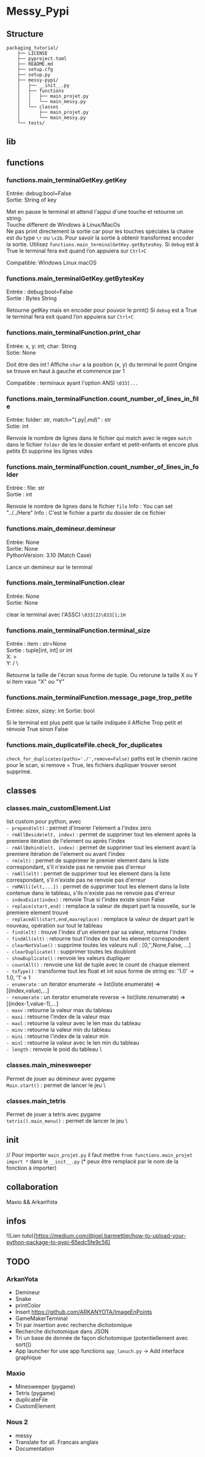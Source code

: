 # Messy_Pypi

## Structure
```
packaging_tutorial/
	├── LICENSE
	├── pyproject.toml
	├── README.md
	├── setup.cfg
	├── setup.py
	├── messy-pypi/
	│   ├── __init__.py
	│	├── functions
	│	│	├── main_projet.py
	│	│	└── main_messy.py
	│	└── classes
	│		├── main_projet.py
	│		└── main_messy.py
	└── tests/
```

## lib

## functions

### functions.main_terminalGetKey.**getKey**

Entrée: debug:bool=False \
Sortie: String of key

Met en pause le terminal et attend l'appui d'une touche et retourne un string. \
Touche different de Windows à Linux/MacOs \
Ne pas print directement la sortie car pour les touches spéciales la chaine est du type `\r` ou `\x1b`. Pour savoir la sortie à obtenir transformez encoder la sortie. Utilisez `functions.main_terminalGetKey.getBytesKey`.
Si `debug` est à True le terminal fera exit quand l’on appuiera sur `Ctrl+C` 

Compatible: Windows Linux macOS

### functions.main_terminalGetKey.**getBytesKey**

Entrée : debug:bool=False \
Sortie : Bytes String 

Retourne getKey mais en encoder pour pouvoir le print()
Si `debug` est à True le terminal fera exit quand l’on appuiera sur `Ctrl+C` 

### functions.main_terminalFunction.**print_char**
Entrée: x, y: int; char: String \
Sotie: None

Doit être des int !
Affiche `char` a la position (x, y) du terminal
le point Origine se trouve en haut à gauche et commence par 1 

Compatible : terminaux ayant l'option ANSI `\033[...`

### functions.main_terminalFunction.**count_number_of_lines_in_file**
Entrée: folder: str, match="(.py$|.md$)" : str \
Sotie: int

Renvoie le nombre de lignes dans le fichier qui match avec le regex `match` dans le fichier `folder` de les le dossier enfant et petit-enfants et encore plus petits
Et supprime les lignes vides

### functions.main_terminalFunction.**count_number_of_lines_in_folder**
Entrée : file: str \
Sortie : int

Renvoie le nombre de lignes dans le fichier `file`
Info : You can set "../../Here"
Info : C'est le fichier a partir du dossier de ce fichier


### functions.main_demineur.**demineur**
Entrée: None \
Sortie: None \
PythonVersion: 3.10 (Match Case) 

Lance un demineur sur le terminal

### functions.main_terminalFunction.**clear**
Entrée: None \
Sortie: None 

clear le terminal avec l'ASSCI `\033[2J\033[1;1H`



### functions.main_terminalFunction.**terminal_size**
Entrée : item : str=None \
Sortie : tuple[int, int] or int \
X: > \
Y: \/ \

Retourne la taille de l'écran sous forme de tuple.
Ou retorune la taille X ou Y si item vaux "X" ou "Y"

### functions.main_terminalFunction.**message_page_trop_petite**
Entrée: sizex, sizey: int
Sortie: bool

Si le terminal est plus petit que la taille indiquée il Affiche Trop petit et rénvoie True sinon False

### functions.main_duplicateFile.**check_for_duplicates**
`check_for_duplicates(paths='./',remove=False)`
paths est le chemin racine pour le scan, si remove = True, les fichiers dupliquer trouver seront supprimé.

## classes

### classes.main_customElement.List
list custom pour python, avec \
	`- prepend(elt)` : permet d'inserer l'element a l'index zero \
	`- rmAllBeside(elt, index)` : permet de supprimer tout les element après la premiere itération de l'element ou après l'index \
	`- rmAllBehind(elt, index)` : permet de supprimer tout les element avant la premiere itération de l'element ou avant l'index \
	`- rm(elt)` : permet de supprimer le premier element dans la liste correspondant, s'il n'existe pas ne renvoie pas d'erreur \
	`- rmAll(elt)` : permet de supprimer tout les element dans la liste correspondant, s'il n'existe pas ne renvoie pas d'erreur \
	`- rmMAll([elt,...])` : permet de supprimer tout les element dans la liste contenue dans le tableau, s'ils n'existe pas ne renvoie pas d'erreur \
	`- indexExist(index)` : renvoie True si l'index existe sinon False \
	`- replace(start,end)` : remplace la valeur de depart part la nouvelle, sur le premiere element trouvé \
	`- replaceAll(start,end,maxreplace)` : remplace la valeur de depart part le nouveau, opération sur tout le tableau \
	`- find(elt)` : trouve l'index d'un element par sa valeur, retourne l'index \
	`- findAll(elt)` : retourne tout l'index de tout les element correspondent \
	`- clearNotValue()` : supprime toutes les valeurs null : [0,'',None,False, ...] \
	`- clearDuplicate()` : supprimer toutes les doublont \
	`- showDuplicate()` : renvoie les valeurs dupliquer \
	`- countAll()` : renvoie une list de tuple avec le count de chaque element \
	`- toType()` : transforme tout les float et int sous forme de string ex: '1.0' -> 1.0, '1'-> 1  \
	`- enumerate` : un iterator enumerate -> list(liste.enumerate) => [(index,value),...] \
	`- renumerate` : un iterator enumerate reverse -> list(liste.renumerate) => [(index-1,value-1),...] \
	`- maxv` : retourne la valeur max du tableau \
	`- maxi` : retourne l'index de la valeur max \
	`- maxl` : retourne la valeur avec le len max du tableau \
	`- minv` : retourne la valeur min du tableau \
	`- mini` : retourne l'index de la valeur min \
	`- minl` : retourne la valeur avec le len min du tableau \
	`- length` : renvoie le poid du tableau \


### classes.main_minesweeper
Permet de jouer au démineur avec pygame \
	`Main.start()` : permet de lancer le jeu \

### classes.main_tetris
Permet de jouer a tetris avec pygame \
	`tetris().main_menu()` : permet de lancer le jeu \

## init
// Pour importer `main_projet.py` il faut mettre `from functions.main_projet import *` dans le `__init__.py` (* peux être remplacé par le nom de la fonction à importer) 

## collaboration
Maxio && ArkanYota

## infos
!(Lien tuto)[https://medium.com/@joel.barmettler/how-to-upload-your-python-package-to-pypi-65edc5fe9c56]

## TODO

### ArkanYota
- Demineur
- Snake
- printColor
- Insert https://github.com/ARKANYOTA/ImageEnPoints
- GameMakerTerminal
- Tri par insertion avec recherche dichotomique
- Recherche dichotomique dans JSON
- Tri un base de donnée de façon dichotomique (potentiellement avec sort()) 
- App launcher for use app functions `app_lanuch.py` ->  Add interface graphique 

### Maxio
- Minesweeper (pygame)
- Tetris (pygame)
- duplicateFile	
- CustomElement

### Nous 2
- messy
- Translate for all. Francais anglais
- Documentation
